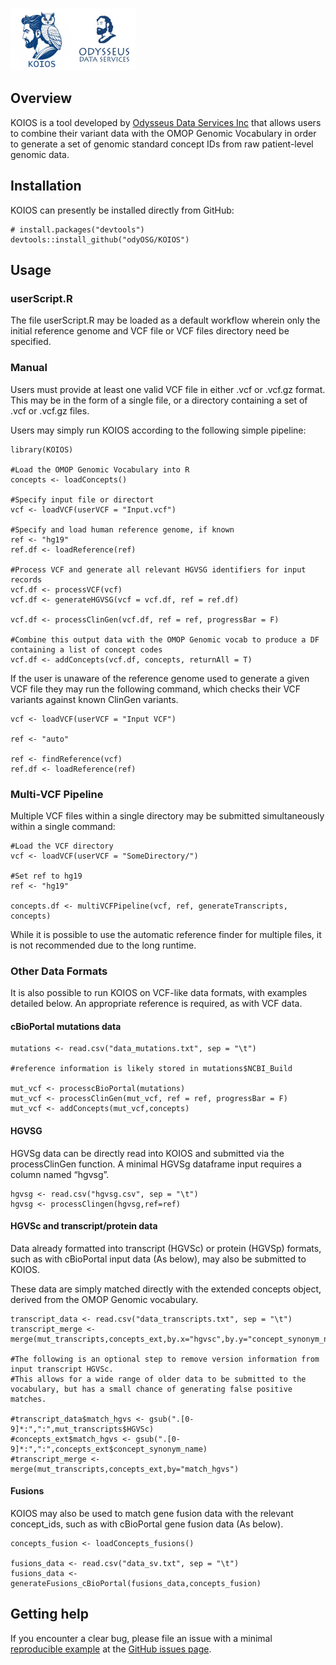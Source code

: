 <!-- README.md is generated from README.Rmd. Please edit that file -->
<p float="left">
<img src="./img/koios.png" style="vertical-align: center;" width="100"/><img src="./img/ods_logo.jpg" style="vertical-align: center;" width="100"/>
</p>

## Overview

KOIOS is a tool developed by [Odysseus Data Services
Inc](https://odysseusinc.com/) that allows users to combine their
variant data with the OMOP Genomic Vocabulary in order to generate a set
of genomic standard concept IDs from raw patient-level genomic data.

## Installation

KOIOS can presently be installed directly from GitHub:

    # install.packages("devtools")
    devtools::install_github("odyOSG/KOIOS")

## Usage

### userScript.R

The file userScript.R may be loaded as a default workflow wherein only
the initial reference genome and VCF file or VCF files directory need be
specified.

### Manual

Users must provide at least one valid VCF file in either .vcf or .vcf.gz
format. This may be in the form of a single file, or a directory
containing a set of .vcf or .vcf.gz files.

Users may simply run KOIOS according to the following simple pipeline:


    library(KOIOS)

    #Load the OMOP Genomic Vocabulary into R
    concepts <- loadConcepts()

    #Specify input file or directort
    vcf <- loadVCF(userVCF = "Input.vcf")

    #Specify and load human reference genome, if known
    ref <- "hg19"
    ref.df <- loadReference(ref)

    #Process VCF and generate all relevant HGVSG identifiers for input records
    vcf.df <- processVCF(vcf)
    vcf.df <- generateHGVSG(vcf = vcf.df, ref = ref.df)

    vcf.df <- processClinGen(vcf.df, ref = ref, progressBar = F)

    #Combine this output data with the OMOP Genomic vocab to produce a DF containing a list of concept codes
    vcf.df <- addConcepts(vcf.df, concepts, returnAll = T)

If the user is unaware of the reference genome used to generate a given
VCF file they may run the following command, which checks their VCF
variants against known ClinGen variants.

    vcf <- loadVCF(userVCF = "Input VCF")

    ref <- "auto"

    ref <- findReference(vcf)
    ref.df <- loadReference(ref)

### Multi-VCF Pipeline

Multiple VCF files within a single directory may be submitted
simultaneously within a single command:

    #Load the VCF directory
    vcf <- loadVCF(userVCF = "SomeDirectory/")

    #Set ref to hg19
    ref <- "hg19"

    concepts.df <- multiVCFPipeline(vcf, ref, generateTranscripts, concepts)

While it is possible to use the automatic reference finder for multiple
files, it is not recommended due to the long runtime.

### Other Data Formats

It is also possible to run KOIOS on VCF-like data formats, with examples
detailed below. An appropriate reference is required, as with VCF data.

#### cBioPortal mutations data

    mutations <- read.csv("data_mutations.txt", sep = "\t")

    #reference information is likely stored in mutations$NCBI_Build

    mut_vcf <- processcBioPortal(mutations)
    mut_vcf <- processClinGen(mut_vcf, ref = ref, progressBar = F)
    mut_vcf <- addConcepts(mut_vcf,concepts)

#### HGVSG

HGVSg data can be directly read into KOIOS and submitted via the
processClinGen function. A minimal HGVSg dataframe input requires a
column named “hgvsg”.


    hgvsg <- read.csv("hgvsg.csv", sep = "\t")
    hgvsg <- processClingen(hgvsg,ref=ref)

#### HGVSc and transcript/protein data

Data already formatted into transcript (HGVSc) or protein (HGVSp)
formats, such as with cBioPortal input data (As below), may also be
submitted to KOIOS.

These data are simply matched directly with the extended concepts
object, derived from the OMOP Genomic vocabulary.


    transcript_data <- read.csv("data_transcripts.txt", sep = "\t")
    transcript_merge <- merge(mut_transcripts,concepts_ext,by.x="hgvsc",by.y="concept_synonym_name)

    #The following is an optional step to remove version information from input transcript HGVSc. 
    #This allows for a wide range of older data to be submitted to the vocabulary, but has a small chance of generating false positive matches.

    #transcript_data$match_hgvs <- gsub(".[0-9]*:",":",mut_transcripts$HGVSc)
    #concepts_ext$match_hgvs <- gsub(".[0-9]*:",":",concepts_ext$concept_synonym_name)
    #transcript_merge <- merge(mut_transcripts,concepts_ext,by="match_hgvs")

#### Fusions

KOIOS may also be used to match gene fusion data with the relevant
concept\_ids, such as with cBioPortal gene fusion data (As below).


    concepts_fusion <- loadConcepts_fusions()

    fusions_data <- read.csv("data_sv.txt", sep = "\t")
    fusions_data <- generateFusions_cBioPortal(fusions_data,concepts_fusion)

## Getting help

If you encounter a clear bug, please file an issue with a minimal
[reproducible example](https://reprex.tidyverse.org/) at the [GitHub
issues page](https://github.com/OdyOSG/KOIOS/issues).
